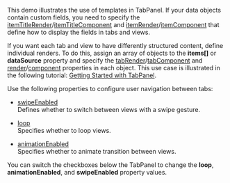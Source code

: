 This demo illustrates the use of templates in TabPanel. If your data objects contain custom fields, you need to specify the [itemTitleRender](/Documentation/ApiReference/UI_Components/dxTabPanel/Configuration/#itemTitleRender)/[itemTitleComponent](/Documentation/ApiReference/UI_Components/dxTabPanel/Configuration/#itemTitleComponent) and [itemRender](/Documentation/ApiReference/UI_Components/dxTabPanel/Configuration/#itemRender)/[itemComponent](/Documentation/ApiReference/UI_Components/dxTabPanel/Configuration/#itemComponent) that define how to display the fields in tabs and views.

If you want each tab and view to have differently structured content, define individual renders. To do this, assign an array of objects to the **items[]** or **dataSource** property and specify the [tabRender](/Documentation/ApiReference/UI_Components/dxTabPanel/Configuration/items/#tabRender)/[tabComponent](/Documentation/ApiReference/UI_Components/dxTabPanel/Configuration/items/#tabComponent) and [render](/Documentation/ApiReference/UI_Components/dxTabPanel/Configuration/items/#render)/[component](/Documentation/ApiReference/UI_Components/dxTabPanel/Configuration/items/#component) properties in each object. This use case is illustrated in the following tutorial: [Getting Started with TabPanel](/Documentation/Guide/UI_Components/TabPanel/Getting_Started_with_TabPanel/).

Use the following properties to configure user navigation between tabs:

- [swipeEnabled](/Documentation/ApiReference/UI_Components/dxTabPanel/Configuration/#swipeEnabled)      
Defines whether to switch between views with a swipe gesture.

- [loop](/Documentation/ApiReference/UI_Components/dxTabPanel/Configuration/#loop)      
Specifies whether to loop views.

- [animationEnabled](/Documentation/ApiReference/UI_Components/dxTabPanel/Configuration/#animationEnabled)      
Specifies whether to animate transition between views.

You can switch the checkboxes below the TabPanel to change the **loop**, **animationEnabled**, and **swipeEnabled** property values.